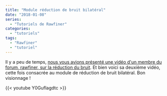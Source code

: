 ```yaml
---
title: "Module réduction de bruit bilatéral"
date: "2018-01-08"
series:
  - "Tutoriels de Rawfiner"
categories: 
  - "tutoriels"
tags: 
  - "Rawfiner"
  - "tutoriel"
---
```


Il y a peu de temps, [nous vous avions présenté une vidéo d'un membre du forum, rawfiner, sur la réduction du bruit](http://darktable.fr/2017/12/reduction-de-bruit-avec-darktable/). Et bien voici sa deuxième vidéo, cette fois consacrée au module de réduction de bruit bilatéral. Bon visionnage !

{{< youtube Y0Guflagdtc >}}
